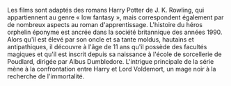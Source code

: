 Les films sont adaptés des romans Harry Potter de J. K. Rowling, qui appartiennent au genre « low fantasy », mais correspondent également par de nombreux aspects au roman d'apprentissage. L'histoire du héros orphelin éponyme est ancrée dans la société britannique des années 1990. Alors qu'il est élevé par son oncle et sa tante moldus, hautains et antipathiques, il découvre à l'âge de 11 ans qu'il possède des facultés magiques et qu'il est inscrit depuis sa naissance à l'école de sorcellerie de Poudlard, dirigée par Albus Dumbledore. L'intrigue principale de la série mène à la confrontation entre Harry et Lord Voldemort, un mage noir à la recherche de l'immortalité.
